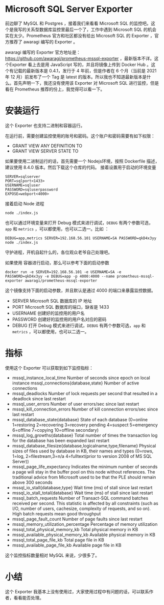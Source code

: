 # Microsoft SQL Server Exporter

前边聊了 MySQL 和 Postgres ，接着我们来看看 Microsoft SQL 的监控吧。这个是我写的关系型数据库监控里最后一个了，工作中遇到 Microsoft SQL  的机会实在太少。Prometheus 官方和社区都没有给出 Microsoft SQL  的 Exporter ，官方推荐了 awaragi 编写的 Exporter 。


awaragi 编写的 Exporter 官方地址是：https://github.com/awaragi/prometheus-mssql-exporter ，最新版本不详。这个Exporter 看上去是用 JavaScript 写的，并且将镜像上传到 Docker Hub 。这个有记载的最新版本是 0.4.1，发行于 4 年前，但是作者在 6 个月（当前是 2021年 12 月）前发布了一个 Tag 是 latest 的版本。所以我也不知道最新版本是什么。首先声明一下，我还没有使用该 Exporter 对 Microsoft SQL 进行监控，但是看在 Prometheus 推荐的份上，我觉得可以看一下。

# 安装运行

这个 Exporter 也支持二进制和容器运行。

在运行前，需要创建监控使用的账号和密码。这个账户和密码需要有如下权限：

* GRANT VIEW ANY DEFINITION TO
* GRANT VIEW SERVER STATE TO

如果要使用二进制运行的话，首先需要一个 Nodejs环境，按照 Dockerfile 描述，建议使用 8.4.0 版本。然后下载这个仓库的代码。
接着设置用于启动的环境变量

```
SERVER=sqlserver 
PORT=sqlport<1433> 
USERNAME=sqluser 
PASSWORD=sqluserpassword 
EXPOSE=webport<4000> 
```
接着启动 Node 进程

```
node ./index.js
```

也可以通过环境变量来打开 Debug 模式来进行调试，`DEBUG` 有两个参数可选，`app` 和 `metrics` ，可以都使用，也可以二选一。比如 ：
```
DEBUG=app,metrics SERVER=192.168.56.101 USERNAME=SA PASSWORD=qkD4x3yy node ./index.js
```

守护进程，开机自起什么的，各位观众老爷自己处理吧。

如果使用 容器进行启动，那么可以参考下面的启动参数
```
docker run -e SERVER=192.168.56.101 -e USERNAME=SA -e PASSWORD=qkD4x3yy -e DEBUG=app -p 4000:4000 --name prometheus-mssql-exporter awaragi/prometheus-mssql-exporter
```
这个镜像支持下面的启动参数，并且默认是通过 4000 的端口来暴露监控数据。

* SERVER  Microsoft SQL 数据库的 IP 地址
* PORT Microsoft SQL 数据库的端口，缺省是 1433
* USERNAME  创建好的监控用的用户名
* PASSWORD 创建好的监控用的用户名对应的密码
* DEBUG 打开 Debug 模式来进行调试，`DEBUG` 有两个参数可选，`app` 和 `metrics` ，可以都使用，也可以二选一。

# 指标

使用这个 Exporter 可以获取到如下监控指标：

* mssql_instance_local_time Number of seconds since epoch on local instance
mssql_connections{database,state} Number of active connections
* mssql_deadlocks Number of lock requests per second that resulted in a deadlock since last restart
* mssql_user_errors Number of user errors/sec since last restart
* mssql_kill_connection_errors Number of kill connection errors/sec since last restart
* mssql_database_state{database} State of each database (0=online 1=restoring 2=recovering 3=recovery pending 4=suspect 5=emergency 6=offline 7=copying 10=offline secondary)
* mssql_log_growths{database} Total number of times the transaction log for the database has been expanded last restart
* mssql_database_filesize{database,logicalname,type,filename} Physical sizes of files used by database in KB, their names and types (0=rows, 1=log, 2=filestream,3=n/a 4=fulltext(prior to version 2008 of MS SQL Server))
* mssql_page_life_expectancy Indicates the minimum number of seconds a page will stay in the buffer pool on this node without references. The traditional advice from Microsoft used to be that the PLE should remain above 300 seconds
* mssql_io_stall{database,type} Wait time (ms) of stall since last restart
* mssql_io_stall_total{database} Wait time (ms) of stall since last restart
* mssql_batch_requests Number of Transact-SQL command batches received per second. This statistic is affected by all constraints (such as I/O, number of users, cachesize, complexity of requests, and so on). High batch requests mean good throughput
* mssql_page_fault_count Number of page faults since last restart
* mssql_memory_utilization_percentage Percentage of memory utilization
* mssql_total_physical_memory_kb Total physical memory in KB
* mssql_available_physical_memory_kb Available physical memory in KB
* mssql_total_page_file_kb Total page file in KB
* mssql_available_page_file_kb Available page file in KB

这个监控指标数量相对 MySQL 来说，少很多了。

# 小结

这个 Exporter 我基本上没有使用过，大家使用过程中有问题的话，可以联系作者，看看能否处理。